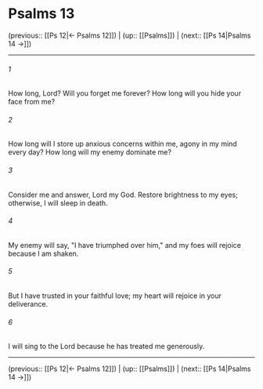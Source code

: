 # Psalms 13

(previous:: [[Ps 12|← Psalms 12]]) | (up:: [[Psalms]]) | (next:: [[Ps 14|Psalms 14 →]])

***


###### 1 
How long, Lord? Will you forget me forever? How long will you hide your face from me? 

###### 2 
How long will I store up anxious concerns within me, agony in my mind every day? How long will my enemy dominate me? 

###### 3 
Consider me and answer, Lord my God. Restore brightness to my eyes; otherwise, I will sleep in death. 

###### 4 
My enemy will say, "I have triumphed over him," and my foes will rejoice because I am shaken. 

###### 5 
But I have trusted in your faithful love; my heart will rejoice in your deliverance. 

###### 6 
I will sing to the Lord because he has treated me generously.

***

(previous:: [[Ps 12|← Psalms 12]]) | (up:: [[Psalms]]) | (next:: [[Ps 14|Psalms 14 →]])
